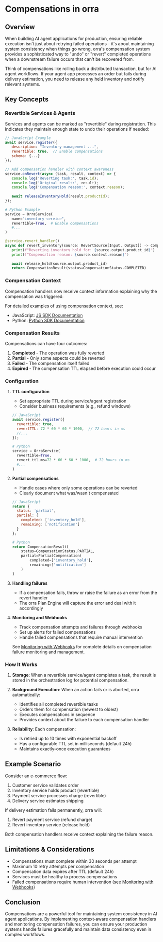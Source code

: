 # Compensations in orra

## Overview

When building AI agent applications for production, ensuring reliable execution isn't just about retrying failed operations - it's about maintaining system consistency when things go wrong. orra's compensation system provides a sophisticated way to "undo" or "revert" completed operations when a downstream failure occurs that can't be recovered from.

Think of compensations like rolling back a distributed transaction, but for AI agent workflows. If your agent app processes an order but fails during delivery estimation, you need to release any held inventory and notify relevant systems.

## Key Concepts

### Revertible Services & Agents

Services and agents can be marked as "revertible" during registration. This indicates they maintain enough state to undo their operations if needed:

```javascript
// JavaScript Example
await service.register({
   description: "Inventory management ...",
   revertible: true,  // Enable compensations
   schema: {...}
});

// Add compensation handler with context awareness
service.onRevert(async (task, result, context) => {
   console.log('Reverting task:', task.id);
   console.log('Original result:', result);
   console.log('Compensation reason:', context.reason);
   
   await releaseInventoryHold(result.productId);
});
```

```python
# Python Example
service = OrraService(
   name="inventory-service",
   revertible=True,  # Enable compensations
   #...
)

@service.revert_handler()
async def revert_inventory(source: RevertSource[Input, Output]) -> CompensationResult:
   print(f"Reverting inventory hold for: {source.output.product_id}")
   print(f"Compensation reason: {source.context.reason}")
   
   await release_hold(source.output.product_id)
   return CompensationResult(status=CompensationStatus.COMPLETED)
```

### Compensation Context

Compensation handlers now receive context information explaining why the compensation was triggered:

For detailed examples of using compensation context, see:
- JavaScript: [JS SDK Documentation](sdks/js-sdk.md#compensation-context)
- Python: [Python SDK Documentation](sdks/python-sdk.md#compensation-context)

### Compensation Results

Compensations can have four outcomes:

1. **Completed** - The operation was fully reverted
2. **Partial** - Only some aspects could be reverted
3. **Failed** - The compensation itself failed
4. **Expired** - The compensation TTL elapsed before execution could occur

### Configuration

1. **TTL configuration**
   - Set appropriate TTL during service/agent registration
   - Consider business requirements (e.g., refund windows)
   ```javascript
   // JavaScript
   await service.register({
     revertible: true,
     revertTTL: 72 * 60 * 60 * 1000,  // 72 hours in ms
     //...
   });
   ```

   ```python
   # Python
   service = OrraService(
     revertible=True,
     revert_ttl_ms=72 * 60 * 60 * 1000,  # 72 hours in ms
     #...
   )
   ```

2. **Partial compensations**
   - Handle cases where only some operations can be reverted
   - Clearly document what was/wasn't compensated
   ```javascript
   // JavaScript
   return {
     status: 'partial',
     partial: {
       completed: ['inventory_hold'],
       remaining: ['notification']  
     }
   };
   ```

   ```python
   # Python
   return CompensationResult(
       status=CompensationStatus.PARTIAL,
       partial=PartialCompensation(
           completed=['inventory_hold'],
           remaining=['notification']
       )
   )
   ```

3. **Handling failures**
   - If a compensation fails, throw or raise the failure as an error from the revert handler
   - The orra Plan Engine will capture the error and deal with it accordingly

4. **Monitoring and Webhooks**
   - Track compensation attempts and failures through webhooks
   - Set up alerts for failed compensations
   - Handle failed compensations that require manual intervention

   See [Monitoring with Webhooks](monitoring-with-webhooks.md) for complete details on compensation failure monitoring and management.

### How It Works

1. **Storage**: When a revertible service/agent completes a task, the result is stored in the orchestration log for potential compensation.

2. **Background Execution**: When an action fails or is aborted, orra automatically:
   - Identifies all completed revertible tasks
   - Orders them for compensation (newest to oldest)
   - Executes compensations in sequence
   - Provides context about the failure to each compensation handler

3. **Reliability**: Each compensation:
   - Is retried up to 10 times with exponential backoff
   - Has a configurable TTL set in milliseconds (default 24h)
   - Maintains exactly-once execution guarantees

## Example Scenario

Consider an e-commerce flow:

1. Customer service validates order
2. Inventory service holds product (revertible)
3. Payment service processes charge (revertible)
4. Delivery service estimates shipping

If delivery estimation fails permanently, orra will:
1. Revert payment service (refund charge)
2. Revert inventory service (release hold)

Both compensation handlers receive context explaining the failure reason.

## Limitations & Considerations

- Compensations must complete within 30 seconds per attempt
- Maximum 10 retry attempts per compensation
- Compensation data expires after TTL (default 24h)
- Services must be healthy to process compensations
- Failed compensations require human intervention (see [Monitoring with Webhooks](monitoring-with-webhooks.md#human-intervention-for-failed-compensations))

## Conclusion

Compensations are a powerful tool for maintaining system consistency in AI agent applications. By implementing context-aware compensation handlers and monitoring compensation failures, you can ensure your production systems handle failures gracefully and maintain data consistency even in complex workflows.
